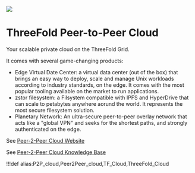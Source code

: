 
![](img/peer2peercloud.png)

# ThreeFold Peer-to-Peer Cloud

Your scalable private cloud on the ThreeFold Grid. 

It comes with several game-changing products:
- Edge Virtual Date Center: a virtual data center (out of the box) that brings an easy way to deploy, scale and manage Unix workloads according to industry standards, on the edge. It comes with the most popular tooling available on the market to run applications.
- zstor filesystem: a Filsystem compatible with IPFS and HyperDrive that can scale to petabytes anywhere aorund the world. It represents the most secure filesystem solution.
- Planetary Network: An ultra-secure peer-to-peer overlay network that acts like a "global VPN" and seeks for the shortest paths, and strongly authenticated on the edge.

See [Peer-2-Peer Cloud Website](https://threefold.io/cloud)

See [Peer-2-Peer Cloud Knowledge Base](cloud:cloud_home)

<!-- ## Incredible Features -->
<!-- ![](img/peer2peer_private.png) -->

!!!def alias:P2P_cloud,Peer2Peer_cloud,TF_Cloud,ThreeFold_Cloud